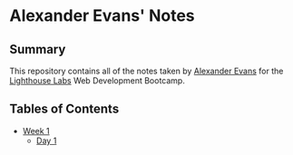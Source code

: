 # Alexander Evans' Notes

## Summary

This repository contains all of the notes taken by [Alexander Evans](https://github.com/sander798) for the [Lighthouse Labs](https://www.lighthouselabs.ca/) Web Development Bootcamp.

## Tables of Contents

* [Week 1](/Week_1)
  * [Day 1](/Week_1/Day_1)